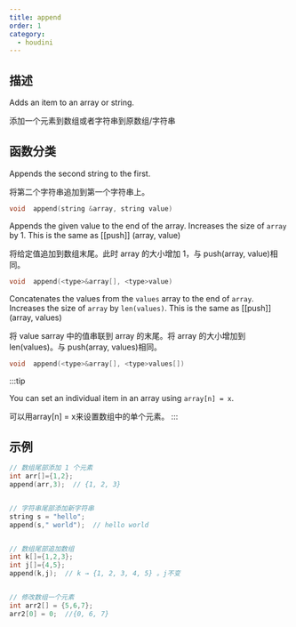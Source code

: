 ```yaml
---
title: append
order: 1
category:
  - houdini
---
```


## 描述

Adds an item to an array or string.

添加一个元素到数组或者字符串到原数组/字符串

## 函数分类

Appends the second string to the first.

将第二个字符串追加到第一个字符串上。

```c
void  append(string &array, string value)
```

Appends the given value to the end of the array. Increases the size of `array`
by 1. This is the same as [[push]] (array, value)

将给定值追加到数组末尾。此时 array 的大小增加 1，与 push(array, value)相同。

```c
void  append(<type>&array[], <type>value)
```

Concatenates the values from the `values` array to the end of `array`.
Increases the size of `array` by `len(values)`. This is the same as
[[push]] (array, values)

将 value sarray 中的值串联到 array 的末尾。将 array 的大小增加到 len(values)。与 push(array, values)相同。

```c
void  append(<type>&array[], <type>values[])
```

:::tip

You can set an individual item in an array using `array[n] = x`.

可以用array[n] = x来设置数组中的单个元素。
:::

## 示例

```c
// 数组尾部添加 1 个元素
int arr[]={1,2};
append(arr,3);  // {1, 2, 3}


// 字符串尾部添加新字符串
string s = "hello";
append(s," world");  // hello world


// 数组尾部追加数组
int k[]={1,2,3};
int j[]={4,5};
append(k,j);  // k → {1, 2, 3, 4, 5} 。j不变


// 修改数组一个元素
int arr2[] = {5,6,7};
arr2[0] = 0;  //{0, 6, 7}
```

